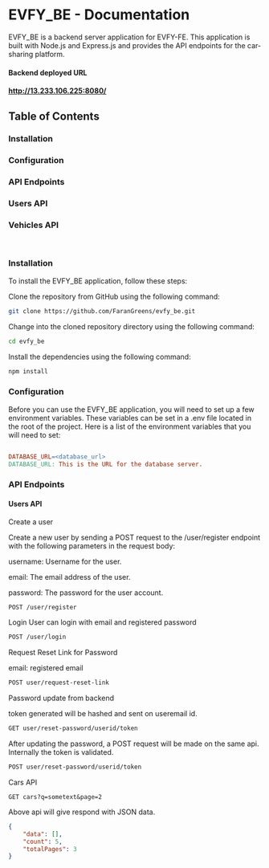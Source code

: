 # EVFY_BE - Documentation
EVFY_BE is a backend server application for EVFY-FE. This application is built with Node.js and Express.js and provides the API endpoints for the car-sharing platform.

#### Backend deployed URL
#### http://13.233.106.225:8080/

## Table of Contents
### Installation
### Configuration
### API Endpoints
### Users API
### Vehicles API
<br />

### Installation
To install the EVFY_BE application, follow these steps:

Clone the repository from GitHub using the following command:

```bash
git clone https://github.com/FaranGreens/evfy_be.git
```
Change into the cloned repository directory using the following command:

```bash
cd evfy_be
```
Install the dependencies using the following command:
```bash
npm install
```
### Configuration
Before you can use the EVFY_BE application, you will need to set up a few environment variables. These variables can be set in a .env file located in the root of the project. Here is a list of the environment variables that you will need to set:

```makefile

DATABASE_URL=<database_url>
DATABASE_URL: This is the URL for the database server.
```
### API Endpoints
#### Users API
Create a user

Create a new user by sending a POST request to the /user/register endpoint with the following parameters in the request body:

username: Username for the user.

email: The email address of the user.

password: The password for the user account.

```bash
POST /user/register
```
Login
User can login with email and registered password
```bash
POST /user/login
```

Request Reset Link for Password

email: registered email

```bash
POST user/request-reset-link
```

Password update from backend

token generated will be hashed and sent on useremail id.

```bash
GET user/reset-password/userid/token
```

After updating the password, a POST request will be made on the same api. Internally the token is validated.
```bash
POST user/reset-password/userid/token
```

Cars API 

```curl
GET cars?q=sometext&page=2
```
Above api will give respond with JSON data.

```json
{
    "data": [],
    "count": 5,
    "totalPages": 3
}
```

